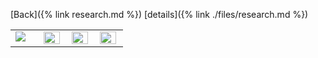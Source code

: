   [Back]({% link research.md %})
  [details]({% link ./files/research.md %})
  <table valign="top" align="center">
  <tr>
    <td width="20%" height="100%" valign="top" align="left">
      <img style="float: center;" src="assets/images/Gautam_Hpa_infectedPlant.JPG"/>
    </td>
    <td width="20%" height="100%" valign="top" style="border: none;">
      <a href="/research2.md">
        <img style="float: center;" src="assets/images/Gautam_Hpa_infectedPlant.JPG" height="95%" width="95%"/>
      </a>    
    </td>
    <td width="20%" height="100%" valign="top" style="border: none;">
      <a href="/research3.md">
        <img style="float: center;" src="assets/images/Gautam_Hpa_infectedPlant.JPG" height="95%" width="95%"/>
      </a>
    </td>
    <td width="20%" height="100%" valign="top" style="border: none;">
      <a href="/research4.md">
        <img style="float: center;" src="assets/images/Gautam_Hpa_infectedPlant.JPG" height="95%" width="95%"/>
      </a>
    </td>
  </tr>
  </table>
